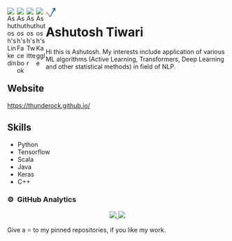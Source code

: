 <br />

<a href="https://www.linkedin.com/in/ashutosh--tiwari">
  <img align="left" alt="Ashutosh's Linkedin" width="22px" src="https://cdn.jsdelivr.net/npm/simple-icons@v3/icons/linkedin.svg" />
</a>
<a href="https://www.facebook.com/checkashu">
  <img align="left" alt="Ashutosh's Facebook" width="22px" src="https://cdn.jsdelivr.net/npm/simple-icons@v3/icons/facebook.svg" />
</a>
<a href="https://twitter.com/coolashutosht">
  <img align="left" alt="Ashutosh's Twitter" width="22px" src="https://cdn.jsdelivr.net/npm/simple-icons@v3/icons/twitter.svg" />
</a>
<a href="https://www.kaggle.com/alphadraco">
  <img align="left" alt="Ashutosh's Kaggle" width="22px" src="https://cdn.jsdelivr.net/npm/simple-icons@v3/icons/kaggle.svg" />
</a>

<a href="https://www.analyticsvidhya.com/user/checkashu">
  <img align="left" alt="Ashutosh's Analytics Vidhya" width="22px" src="anavidhya.jpeg" />
</a>




# Ashutosh Tiwari
Hi this is Ashutosh. My interests include application of various ML algorithms (Active Learning, Transformers, Deep Learning and other statistical methods) in field of NLP.


## Website
https://thunderock.github.io/

## Skills 
* Python
* Tensorflow
* Scala
* Java
* Keras
* C++

### ⚙️ &nbsp;GitHub Analytics

<p align="center">
<a href="https://github.com/thunderock">
  <img height="180em" src="https://github-readme-stats-eight-theta.vercel.app/api?username=thunderock&show_icons=true&include_all_commits=true&count_private=true"/>
  <img height="180em" src="https://github-readme-stats-eight-theta.vercel.app/api/top-langs/?username=thunderock&layout=compact&langs_count=8"/>
</a>
</p>




Give a ⭐️ to my pinned repositories, if you like my work.